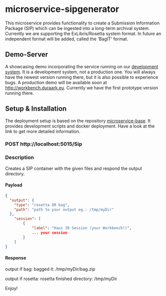 # microservice-sipgenerator

This microservice provides functionality to create a Submission Information Package (SIP) which can be ingested into a long-term archival system. Currently we are supporting the ExLibris/Rosetta system format. In future an independent format will be added, called the 'BagIT' format.

## Demo-Server

A showcasing demo incorporating the service running on our [development system](http://juliet.cgv.tugraz.at). It is a development system, not a production one. You will always have the newest version running there, but it is also possible to experience bugs. A production demo will be available soon at http://workbench.duraark.eu. Currently we have the first prototype version running there.

## Setup & Installation

The deployment setup is based on the repository [microservice-base](https://github.com/DURAARK/microservice-base). It provides development scripts and docker deployment. Have a look at the link to get more detailed information.

### POST http://localhost:5015/Sip

### Description

Creates a SIP container with the given files and respond the output directory.

#### Payload

```json  
{
  "output": {
    "type": "rosetta OR bag", 
    "path": "path to your output eg.: /tmp/myDir"
  },
    "session": [
        {
	    	"label": "Haus 30 Session (your Workbench!)",
	    	... your session
    	}
    ]
}

```

#### Response

output if bag: 
bagged it: /tmp/myDir/bag.zip

output if rosetta:
rosetta finished directory: /tmp/myDir

Enjoy!

